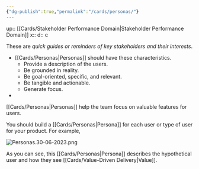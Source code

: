 ```yaml
---
{"dg-publish":true,"permalink":"/cards/personas/"}
---
```


up:: [[Cards/Stakeholder Performance Domain\|Stakeholder Performance Domain]] 
x:: 
d:: c

  These are *quick guides or reminders of key stakeholders and their interests*.
- [[Cards/Personas\|Personas]] should have these characteristics.
	- ﻿﻿Provide a description of the users.
	- ﻿﻿Be grounded in reality.
	- ﻿﻿Be goal-oriented, specific, and relevant.
	- ﻿﻿Be tangible and actionable.
	- ﻿﻿Generate focus.
- 
[[Cards/Personas\|Personas]] help the team focus on valuable features for users.

You should build a [[Cards/Personas\|Persona]] for each user or type of user for your product. 
For example, 

![Personas.30-06-2023.png](/img/user/Extras/Images/Personas.30-06-2023.png)

As you can see, this [[Cards/Personas\|Persona]] describes the hypothetical user and how they see [[Cards/Value-Driven Delivery\|Value]]. 